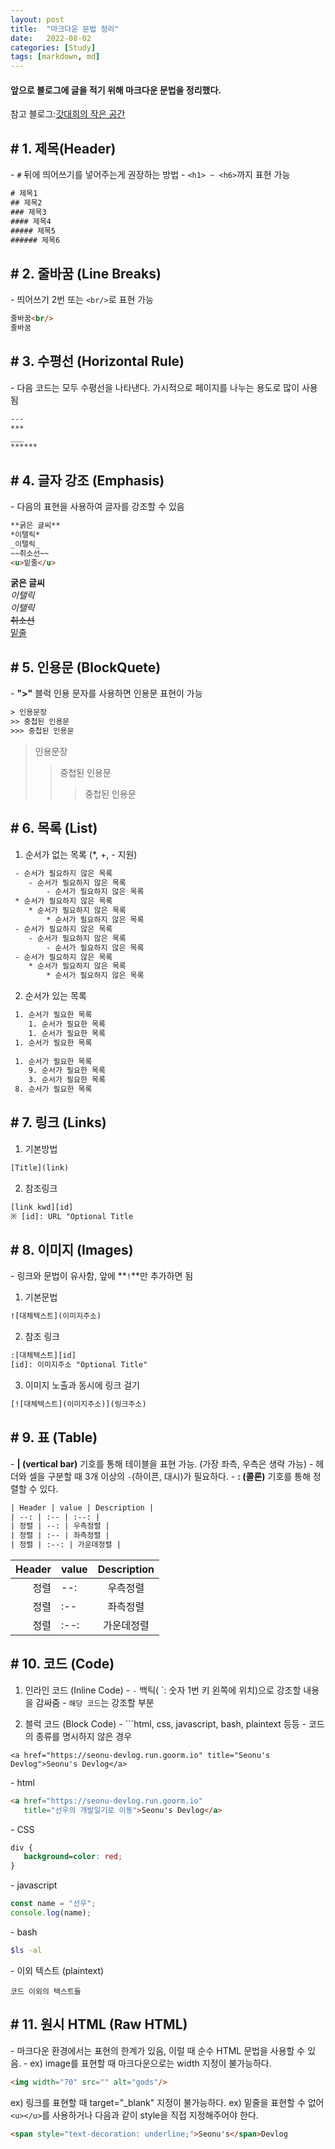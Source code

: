 ```yaml
---
layout: post
title:  "마크다운 문법 정리"
date:   2022-08-02
categories: [Study]
tags: [markdown, md]
---
```


#### 앞으로 블로그에 글을 적기 위해 마크다운 문법을 정리했다.
참고 블로그:[갓대희의 작은 공간](https://goddaehee.tistory.com/307)

## # 1. 제목(Header)
 \- `#` 뒤에 띄어쓰기를 넣어주는게 권장하는 방법
 \- `<h1> ~ <h6>`까지 표현 가능
 ```html
 # 제목1
 ## 제목2
 ### 제목3
 #### 제목4
 ##### 제목5
 ###### 제목6
 ```
 
## # 2. 줄바꿈 (Line Breaks)
 \- 띄어쓰기 2번 또는 `<br/>`로 표현 가능
 ```html
 줄바꿈<br/>
 줄바꿈
 ```
 
## # 3. 수평선 (Horizontal Rule)
 \- 다음 코드는 모두 수평선을 나타낸다. 가시적으로 페이지를 나누는 용도로 많이 사용됨
 ```html
 ---
 ***
 ___
 ******
 ```
 
## # 4. 글자 강조 (Emphasis)
 \- 다음의 표현을 사용하여 글자를 강조할 수 있음
 ```html
 **굵은 글씨**
 *이탤릭*
 _이탤릭_
 ~~취소선~~
 <u>밑줄</u>
 ```
 **굵은 글씨**  
 *이탤릭*  
 _이탤릭_  
 ~~취소선~~  
 <u>밑줄</u>
 
## # 5. 인용문 (BlockQuete)
 \- **">"** 블럭 인용 문자를 사용하면 인용문 표현이 가능
 ```html
 > 인용문장
 >> 중첩된 인용문
 >>> 중첩된 인용문
 ```
 > 인용문장
 >> 중첩된 인용문
 >>> 중첩된 인용문
 
## # 6. 목록 (List)
 1) 순서가 없는 목록 (*, +, - 지원)
 
```html
 - 순서가 필요하지 않은 목록
 	- 순서가 필요하지 않은 목록
		- 순서가 필요하지 않은 목록
 * 순서가 필요하지 않은 목록
	* 순서가 필요하지 않은 목록
		* 순서가 필요하지 않은 목록
 - 순서가 필요하지 않은 목록
    - 순서가 필요하지 않은 목록
		- 순서가 필요하지 않은 목록
 - 순서가 필요하지 않은 목록
    * 순서가 필요하지 않은 목록
		* 순서가 필요하지 않은 목록
```
 
 2) 순서가 있는 목록

```html
 1. 순서가 필요한 목록
 	1. 순서가 필요한 목록
	1. 순서가 필요한 목록
 1. 순서가 필요한 목록
 
 1. 순서가 필요한 목록
 	9. 순서가 필요한 목록
	3. 순서가 필요한 목록
 8. 순서가 필요한 목록
```
 
## # 7. 링크 (Links)
 1) 기본방법<br/>
 ```html
 [Title](link)
 ```
 2) 참조링크<br/>
 ```html
 [link kwd][id]
 ※ [id]: URL "Optional Title
 ```
 
## # 8. 이미지 (Images)
 \- 링크와 문법이 유사함, 앞에 **`!`**만 추가하면 됨
 1) 기본문법
 ```html
 ![대체텍스트](이미지주소)
 ``` 
 2) 참조 링크
 ```html
 :[대체텍스트][id]
 [id]: 이미지주소 "Optional Title"
 ```
 3) 이미지 노출과 동시에 링크 걸기<br/>
 ```html
 [![대체텍스트](이미지주소)](링크주소)
 ```
 
## # 9. 표 (Table)
 \- **| (vertical bar)** 기호를 통해 테이블을 표현 가능. (가장 좌측, 우측은 생략 가능)
 \- 헤더와 셀을 구분할 때 3개 이상의 `-`(하이픈, 대시)가 필요하다.
 \- **: (콜론)** 기호를 통해 정렬할 수 있다.
 ```html
 | Header | value | Description |
 | --: | :-- | :--: |
 | 정렬 | --: | 우측정렬 |
 | 정렬 | :-- | 좌측정렬 |
 | 정렬 | :--: | 가운데정렬 |
 ```
 | Header | value | Description |
 | --: | :-- | :--: |
 | 정렬 | --: | 우측정렬 |
 | 정렬 | :-- | 좌측정렬 |
 | 정렬 | :--: | 가운데정렬 |
 
 
## # 10. 코드 (Code)
 1) 인라인 코드 (Inline Code)
  \- `-` 백틱( \`: 숫자 1번 키 왼쪽에 위치)으로 강조할 내용을 감싸줌
  \- `해당 코드`는 강조할 부분
  
 2) 블럭 코드 (Block Code)
 \- ```html, css, javascript, bash, plaintext 등등
 \- 코드의 종류를 명시하지 않은 경우
 ```
 <a href="https://seonu-devlog.run.goorm.io" title="Seonu's Devlog">Seonu's Devlog</a>
 ```
 \- html
 ```html
 <a href="https://seonu-devlog.run.goorm.io"
 	title="선우의 개발일기로 이동">Seonu's Devlog</a>
 ```
 \- CSS
 ```css
 div {
 	background=color: red;
 }
 ```
 \- javascript
 ```javascript
 const name = "선우";
 console.log(name);
 ```
 \- bash
 ```bash
 $ls -al
 ```
 \- 이외 텍스트 (plaintext)
 ```plaintext
 코드 이외의 텍스트들
 ```
 
## # 11. 원시 HTML (Raw HTML) <br/>
 \- 마크다운 환경에서는 표현의 한계가 있음, 이럴 때 순수 HTML 문법을 사용할 수 있음.
 \- ex) image를 표현할 때 마크다운으로는 width 지정이 불가능하다.
 ```html
 <img width="70" src="" alt="gods"/>
 ```
 ex) 링크를 표현할 때 target="_blank" 지정이 불가능하다.
 ex) 밑줄을 표현할 수 없어 `<u></u>`를 사용하거나 다음과 같이 style을 직접 지정해주어야 한다.
 ```html
 <span style="text-decoration: underline;">Seonu's</span>Devlog
 ```